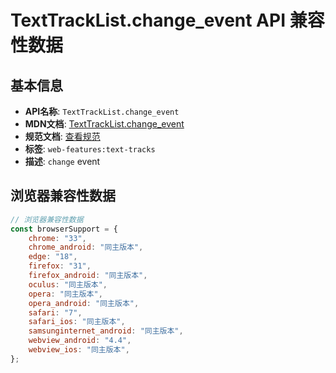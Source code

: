 # TextTrackList.change_event API 兼容性数据

## 基本信息

- **API名称**: `TextTrackList.change_event`
- **MDN文档**: [TextTrackList.change_event](https://developer.mozilla.org/docs/Web/API/TextTrackList/change_event)
- **规范文档**: [查看规范](https://html.spec.whatwg.org/multipage/media.html#event-media-change,https://html.spec.whatwg.org/multipage/media.html#handler-tracklist-onchange)
- **标签**: `web-features:text-tracks`
- **描述**: `change` event

## 浏览器兼容性数据

```javascript
// 浏览器兼容性数据
const browserSupport = {
    chrome: "33",
    chrome_android: "同主版本",
    edge: "18",
    firefox: "31",
    firefox_android: "同主版本",
    oculus: "同主版本",
    opera: "同主版本",
    opera_android: "同主版本",
    safari: "7",
    safari_ios: "同主版本",
    samsunginternet_android: "同主版本",
    webview_android: "4.4",
    webview_ios: "同主版本",
};

```

